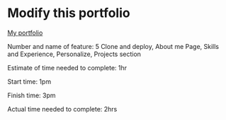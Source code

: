 # Modify this portfolio

[My portfolio](https://dajonewingportfolio.netlify.app)

Number and name of feature: 5 Clone and deploy, About me Page, Skills and Experience, Personalize, Projects section

Estimate of time needed to complete: 1hr

Start time: 1pm

Finish time: 3pm

Actual time needed to complete: 2hrs
